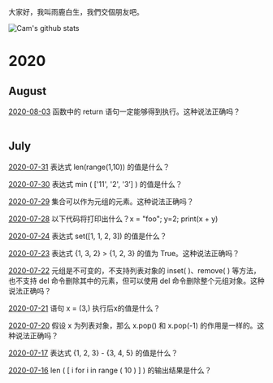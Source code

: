 大家好，我叫雨鹿白生，我們交個朋友吧。


![Cam's github stats](https://github-readme-stats.vercel.app/api?username=camxcube&show_icons=true&theme=dark)

# 2020
## August

[2020-08-03](answer_files/200803.md)
函数中的 return 语句一定能够得到执行。这种说法正确吗？
<br>
<br>


##   July

[2020-07-31](answer_files/200731.md)
表达式 len(range(1,10)) 的值是什么？
<br>

[2020-07-30](answer_files/200730.md)
表达式 min ( ['11', '2', '3’] ) 的值是什么？
<br>

[2020-07-29](answer_files/200729.md)
集合可以作为元组的元素。这种说法正确吗？
<br>

[2020-07-28](answer_files/200728.md)
以下代码将打印出什么？x = "foo"; y=2; print(x + y)
<br>

[2020-07-24](answer_files/200724.md)
表达式 set([1, 1, 2, 3]) 的值是什么？
<br>

[2020-07-23](answer_files/200723.md)
表达式 {1, 3, 2} > {1, 2, 3} 的值为 True。这种说法正确吗？
<br>

[2020-07-22](answer_files/200722.md)
元组是不可变的，不支持列表对象的 inset( )、remove( ) 等方法，也不支持 del 命令删除其中的元素，但可以使用 del 命令删除整个元组对象。这种说法正确吗？
<br>

[2020-07-21](answer_files/200721.md)
语句 x = (3,) 执行后x的值是什么？
<br>

[2020-07-20](answer_files/200720.md)
假设 x 为列表对象，那么 x.pop() 和 x.pop(-1) 的作用是一样的。这种说法正确吗？
<br>

[2020-07-17](answer_files/200717.md)
表达式 {1, 2, 3} - {3, 4, 5} 的值是什么？
<br>

[2020-07-16](answer_files/200716.md)
len ( [ i for i in range ( 10 ) ] ) 的输出结果是什么？
